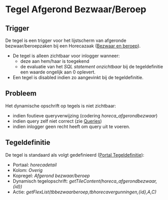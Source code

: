 # Tegel Afgerond Bezwaar/Beroep

## Trigger

De tegel is een trigger voor het lijstscherm van afgeronde bezwaar/beroepzaken bij een Horecazaak ([Bezwaar en beroep](/probleemoplossing/module_overstijgende_schermen/bezwaar_beroep/README.md)).

- De tegel is alleen zichtbaar voor inlogger wanneer:
  - deze aan hem/haar is toegekend
  - de evaluatie van het _SQL statement onzichtbaar_ bij de tegeldefinitie een waarde ongelijk aan 0 oplevert.
- Een tegel is disabled indien zo aangevinkt bij de tegeldefinitie.

## Probleem

Het dynamische opschrift op tegels is niet zichtbaar:

- indien foutieve queryverwijzing (codering _horeca_afgerondbezwaar_)
- indien query zelf niet correct (zie [Queries](/instellen_inrichten/queries.md))
- indien inlogger geen recht heeft om query uit te voeren.

## Tegeldefinitie

De tegel is standaard als volgt gedefinieerd ([Portal Tegeldefinitie](/instellen_inrichten/portaldefinitie/portal_tegel.md)):

- Portaal: _horecadetail_
- Kolom: _Overig_
- Kopregel: _Afgerond bezwaar/beroep_
- Dynamisch tegelopschrift: _getTileContent(horeca_afgerondbezwaar,{id})_
- Actie: _getFlexList(tbbezwaarberoep,tbhorecavergunningen,{id},A,C)_
